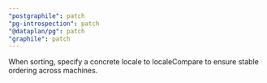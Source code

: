 ```yaml
---
"postgraphile": patch
"pg-introspection": patch
"@dataplan/pg": patch
"graphile": patch
---
```


When sorting, specify a concrete locale to localeCompare to ensure stable
ordering across machines.
